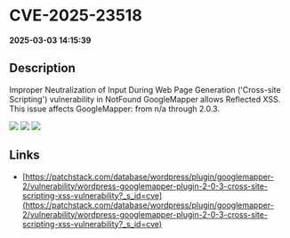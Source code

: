 # CVE-2025-23518

**2025-03-03 14:15:39**

## Description
Improper Neutralization of Input During Web Page Generation ('Cross-site Scripting') vulnerability in NotFound GoogleMapper allows Reflected XSS. This issue affects GoogleMapper: from n/a through 2.0.3.

![](https://img.shields.io/static/v1?label=Score&message=7.1&color=red)
![](https://img.shields.io/static/v1?label=Severity&message=HIGH&color=red)
![](https://img.shields.io/static/v1?label=CWE&message=XSS&color=green)

## Links
- [https://patchstack.com/database/wordpress/plugin/googlemapper-2/vulnerability/wordpress-googlemapper-plugin-2-0-3-cross-site-scripting-xss-vulnerability?_s_id=cve](https://patchstack.com/database/wordpress/plugin/googlemapper-2/vulnerability/wordpress-googlemapper-plugin-2-0-3-cross-site-scripting-xss-vulnerability?_s_id=cve)
